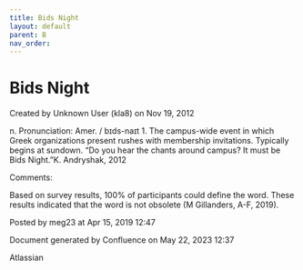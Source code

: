 ```yaml
---
title: Bids Night
layout: default
parent: B
nav_order:
---
```


# Bids Night

Created by  Unknown User (kla8) on Nov 19, 2012

n. Pronunciation: Amer. / bɪds-naɪt 1. The campus-wide event in which Greek organizations present rushes with membership invitations. Typically begins at sundown. “Do you hear the chants around campus? It must be Bids Night.”K. Andryshak, 2012

Comments:

Based on survey results, 100% of participants could define the word. These results indicated that the word is not obsolete (M Gillanders, A-F, 2019).

Posted by meg23 at Apr 15, 2019 12:47

Document generated by Confluence on May 22, 2023 12:37

Atlassian
